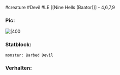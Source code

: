 #creature #Devil #LE 
[[Nine Hells (Baator)]] - 4,6,7,9
### Pic:
![|400](https://www.dndbeyond.com/avatars/thumbnails/30781/992/1000/1000/638061947419365746.png)
### Statblock:
```statblock  
monster: Barbed Devil 
```
### Verhalten: